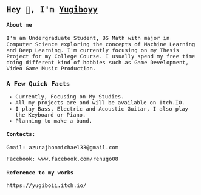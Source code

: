 
<span style="font-family: 'monospace';">

<h2>Hey 👋, I'm <a href="https://github.com/Jmazura/">Yugiboyy</a></h2>


#### About me
I'm an Undergraduate Student, BS Math with major in Computer Science exploring the concepts of Machine Learning and Deep Learning. I'm currently focusing on my Thesis Project for my College Course. I usually spend my free time doing different kind of hobbies such as Game Development, Video Game Music Production. 

###  A Few Quick Facts
<ul>
  <li>
      Currently, Focusing on My Studies.
  </li>
  
  <li>
    All my projects are and will be available on Itch.IO.
  </li>
  
  <li>
    I play Bass, Electric and Acoustic Guitar, I also play the Keyboard or Piano.
  </li>

  <li>
    Planning to make a band.
  </li>
  
</ul>

<h4>Contacts:</h4>
<p> Gmail: azurajhonmichael33@gmail.com</p>
<p> Facebook: www.facebook.com/renugo08</p>

<h4> Reference to my works </h4>
<p> https://yugiboii.itch.io/ </p>
